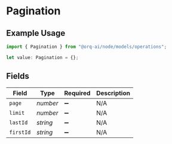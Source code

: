 # Pagination

## Example Usage

```typescript
import { Pagination } from "@orq-ai/node/models/operations";

let value: Pagination = {};
```

## Fields

| Field              | Type               | Required           | Description        |
| ------------------ | ------------------ | ------------------ | ------------------ |
| `page`             | *number*           | :heavy_minus_sign: | N/A                |
| `limit`            | *number*           | :heavy_minus_sign: | N/A                |
| `lastId`           | *string*           | :heavy_minus_sign: | N/A                |
| `firstId`          | *string*           | :heavy_minus_sign: | N/A                |